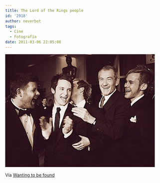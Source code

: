 ```yaml
---
title: The Lord of the Rings people
id: '2918'
author: neverbot
tags:
  - Cine
  - Fotografía
date: 2011-03-06 22:05:08
---
```


![201103062204.jpg](./the-lord-of-the-rings-people/201103062204.jpg)

Vía [Wanting to be found](http://wantingtobefound.tumblr.com/post/2583018941/warningdontreadthis)